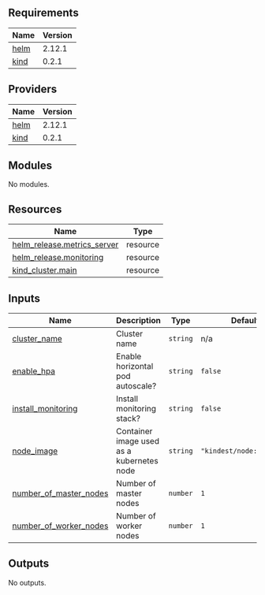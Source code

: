 <!-- BEGIN_TF_DOCS -->
## Requirements

| Name | Version |
|------|---------|
| <a name="requirement_helm"></a> [helm](#requirement\_helm) | 2.12.1 |
| <a name="requirement_kind"></a> [kind](#requirement\_kind) | 0.2.1 |

## Providers

| Name | Version |
|------|---------|
| <a name="provider_helm"></a> [helm](#provider\_helm) | 2.12.1 |
| <a name="provider_kind"></a> [kind](#provider\_kind) | 0.2.1 |

## Modules

No modules.

## Resources

| Name | Type |
|------|------|
| [helm_release.metrics_server](https://registry.terraform.io/providers/hashicorp/helm/2.12.1/docs/resources/release) | resource |
| [helm_release.monitoring](https://registry.terraform.io/providers/hashicorp/helm/2.12.1/docs/resources/release) | resource |
| [kind_cluster.main](https://registry.terraform.io/providers/tehcyx/kind/0.2.1/docs/resources/cluster) | resource |

## Inputs

| Name | Description | Type | Default | Required |
|------|-------------|------|---------|:--------:|
| <a name="input_cluster_name"></a> [cluster\_name](#input\_cluster\_name) | Cluster name | `string` | n/a | yes |
| <a name="input_enable_hpa"></a> [enable\_hpa](#input\_enable\_hpa) | Enable horizontal pod autoscale? | `string` | `false` | no |
| <a name="input_install_monitoring"></a> [install\_monitoring](#input\_install\_monitoring) | Install monitoring stack? | `string` | `false` | no |
| <a name="input_node_image"></a> [node\_image](#input\_node\_image) | Container image used as a kubernetes node | `string` | `"kindest/node:v1.27.1"` | no |
| <a name="input_number_of_master_nodes"></a> [number\_of\_master\_nodes](#input\_number\_of\_master\_nodes) | Number of master nodes | `number` | `1` | no |
| <a name="input_number_of_worker_nodes"></a> [number\_of\_worker\_nodes](#input\_number\_of\_worker\_nodes) | Number of worker nodes | `number` | `1` | no |

## Outputs

No outputs.
<!-- END_TF_DOCS -->